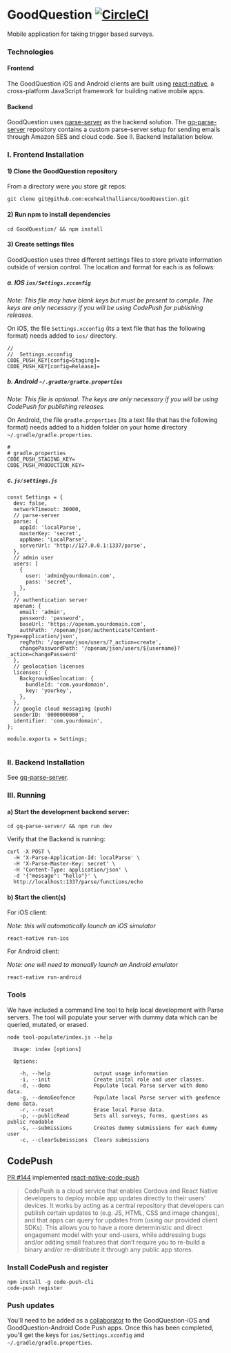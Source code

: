 # GoodQuestion  [![CircleCI](https://circleci.com/gh/ecohealthalliance/GoodQuestion.svg?style=svg)](https://circleci.com/gh/ecohealthalliance/GoodQuestion)
Mobile application for taking trigger based surveys.

### Technologies

#### Frontend

The GoodQuestion iOS and Android clients are built using [react-native](https://facebook.github.io/react-native/), a cross-platform JavaScript framework for building native mobile apps.

#### Backend

GoodQuestion uses [parse-server](https://github.com/ParsePlatform/parse-server) as the backend solution. The [gq-parse-server]() repository contains a custom parse-server setup for sending emails through Amazon SES and cloud code. See II. Backend Installation below.

### I. Frontend Installation

#### 1) Clone the GoodQuestion repository

From a directory were you store git repos:

``` 
git clone git@github.com:ecohealthalliance/GoodQuestion.git
```

#### 2) Run npm to install dependencies

```
cd GoodQuestion/ && npm install
```

#### 3) Create settings files

GoodQuestion uses three different settings files to store private information outside of version control. The location and format for each is as follows:

##### a. IOS `ios/Settings.xcconfig`

*Note: This file may have blank keys but must be present to compile. The keys are only necessary if you will be using CodePush for publishing releases.*

On iOS, the file `Settings.xcconfig` (its a text file that has the following format) needs added to `ios/` directory.

```
//
//  Settings.xcconfig
CODE_PUSH_KEY[config=Staging]=
CODE_PUSH_KEY[config=Release]=
```

##### b. Android `~/.gradle/gradle.properties`

*Note: This file is optional. The keys are only necessary if you will be using CodePush for publishing releases.*

On Android, the file `gradle.properties` (its a text file that has the following format) needs added to a hidden folder on your home directory `~/.gradle/gradle.properties`.

```
#
# gradle.properties
CODE_PUSH_STAGING_KEY=
CODE_PUSH_PRODUCTION_KEY=
```

##### c. `js/settings.js`

```
const Settings = {
  dev: false,
  networkTimeout: 30000,
  // parse-server
  parse: {
    appId: 'localParse',
    masterKey: 'secret',
    appName: 'LocalParse',
    serverUrl: 'http://127.0.0.1:1337/parse',
  },
  // admin user
  users: [
    {
      user: 'admin@yourdomain.com',
      pass: 'secret',
    },
  ],
  // authentication server
  openam: {
    email: 'admin',
    password: 'password',
    baseUrl: 'https://openam.yourdomain.com',
    authPath: '/openam/json/authenticate?Content-Type=application/json',
    regPath: '/openam/json/users/?_action=create',
    changePasswordPath: '/openam/json/users/${username}?_action=changePassword'
  },
  // geolocation licenses
  licenses: {
    BackgroundGeolocation: {
      bundleId: 'com.yourdomain',
      key: 'yourkey',
    },
  },
  // google cloud messaging (push)
  senderID: '0000000000',
  identifier: 'com.yourdomain',
};
	
module.exports = Settings;
	
```


### II. Backend Installation

See [gq-parse-server]().


### III. Running

#### a) Start the development backend server:

```
cd gq-parse-server/ && npm run dev
```
	
Verify that the Backend is running:
	 
```
curl -X POST \
  -H 'X-Parse-Application-Id: localParse' \
  -H 'X-Parse-Master-Key: secret' \
  -H 'Content-Type: application/json' \
  -d '{"message": "hello"}' \
  http://localhost:1337/parse/functions/echo
```

#### b) Start the client(s)

For iOS client:
	
*Note: this will automatically launch an iOS simulator*
	
```
react-native run-ios
```
	
For Android client:
	
*Note: one will need to manually launch an Android emulator*
	
```
react-native run-android
```

### Tools

We have included a command line tool to help local development with Parse servers. The tool will populate your server with dummy data which can be queried, mutated, or erased.

```node tool-populate/index.js --help```

```
  Usage: index [options]

  Options:

    -h, --help              output usage information
    -i, --init              Create inital role and user classes.
    -d, --demo              Populate local Parse server with demo data.
    -g, --demoGeofence      Populate local Parse server with geofence demo data.
    -r, --reset             Erase local Parse data.
    -p, --publicRead        Sets all surveys, forms, questions as public readable
    -s, --submissions       Creates dummy submissions for each dummy user
    -c, --clearSubmissions  Clears submissions
```

## CodePush
[PR #144](https://github.com/ecohealthalliance/GoodQuestion/pull/144) implemented [react-native-code-push](https://microsoft.github.io/code-push/docs/react-native.html)

> CodePush is a cloud service that enables Cordova and React Native developers to deploy mobile app updates directly to their users’ devices. It works by acting as a central repository that developers can publish certain updates to (e.g. JS, HTML, CSS and image changes), and that apps can query for updates from (using our provided client SDKs). This allows you to have a more deterministic and direct engagement model with your end-users, while addressing bugs and/or adding small features that don’t require you to re-build a binary and/or re-distribute it through any public app stores.

### Install CodePush and register

```
npm install -g code-push-cli
code-push register
```

### Push updates

You'll need to be added as a [collaborator](https://github.com/Microsoft/code-push/tree/master/cli#app-collaboration) to the GoodQuestion-iOS and GoodQuestion-Android Code Push apps. Once this has been completed, you'll get the keys for `ios/Settings.xconfig` and `~/.gradle/gradle.properties`. 
